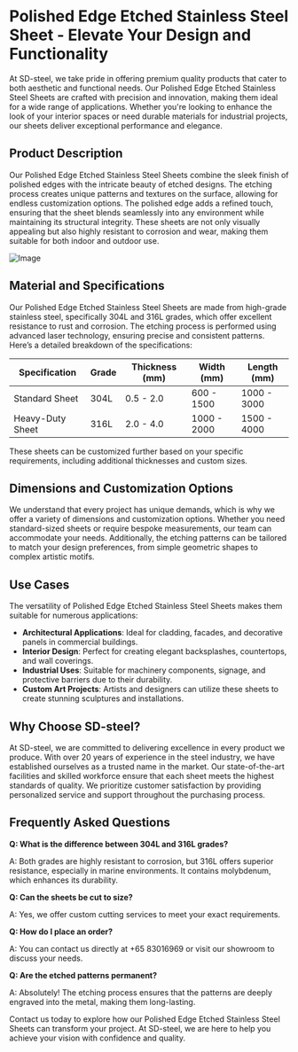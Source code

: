 # Polished Edge Etched Stainless Steel Sheet - Elevate Your Design and Functionality

At SD-steel, we take pride in offering premium quality products that cater to both aesthetic and functional needs. Our Polished Edge Etched Stainless Steel Sheets are crafted with precision and innovation, making them ideal for a wide range of applications. Whether you're looking to enhance the look of your interior spaces or need durable materials for industrial projects, our sheets deliver exceptional performance and elegance.

## Product Description

Our Polished Edge Etched Stainless Steel Sheets combine the sleek finish of polished edges with the intricate beauty of etched designs. The etching process creates unique patterns and textures on the surface, allowing for endless customization options. The polished edge adds a refined touch, ensuring that the sheet blends seamlessly into any environment while maintaining its structural integrity. These sheets are not only visually appealing but also highly resistant to corrosion and wear, making them suitable for both indoor and outdoor use.

![Image](https://github.com/user-attachments/assets/2567258e-e124-4816-932d-1809bd27ef0b)

## Material and Specifications

Our Polished Edge Etched Stainless Steel Sheets are made from high-grade stainless steel, specifically 304L and 316L grades, which offer excellent resistance to rust and corrosion. The etching process is performed using advanced laser technology, ensuring precise and consistent patterns. Here’s a detailed breakdown of the specifications:

| Specification          | Grade      | Thickness (mm) | Width (mm) | Length (mm) |
|------------------------|------------|----------------|------------|-------------|
| Standard Sheet         | 304L       | 0.5 - 2.0      | 600 - 1500 | 1000 - 3000 |
| Heavy-Duty Sheet       | 316L       | 2.0 - 4.0      | 1000 - 2000| 1500 - 4000 |

These sheets can be customized further based on your specific requirements, including additional thicknesses and custom sizes.

## Dimensions and Customization Options

We understand that every project has unique demands, which is why we offer a variety of dimensions and customization options. Whether you need standard-sized sheets or require bespoke measurements, our team can accommodate your needs. Additionally, the etching patterns can be tailored to match your design preferences, from simple geometric shapes to complex artistic motifs.

## Use Cases

The versatility of Polished Edge Etched Stainless Steel Sheets makes them suitable for numerous applications:

- **Architectural Applications**: Ideal for cladding, facades, and decorative panels in commercial buildings.
- **Interior Design**: Perfect for creating elegant backsplashes, countertops, and wall coverings.
- **Industrial Uses**: Suitable for machinery components, signage, and protective barriers due to their durability.
- **Custom Art Projects**: Artists and designers can utilize these sheets to create stunning sculptures and installations.

## Why Choose SD-steel?

At SD-steel, we are committed to delivering excellence in every product we produce. With over 20 years of experience in the steel industry, we have established ourselves as a trusted name in the market. Our state-of-the-art facilities and skilled workforce ensure that each sheet meets the highest standards of quality. We prioritize customer satisfaction by providing personalized service and support throughout the purchasing process.

## Frequently Asked Questions

**Q: What is the difference between 304L and 316L grades?**

A: Both grades are highly resistant to corrosion, but 316L offers superior resistance, especially in marine environments. It contains molybdenum, which enhances its durability.

**Q: Can the sheets be cut to size?**

A: Yes, we offer custom cutting services to meet your exact requirements.

**Q: How do I place an order?**

A: You can contact us directly at +65 83016969 or visit our showroom to discuss your needs.

**Q: Are the etched patterns permanent?**

A: Absolutely! The etching process ensures that the patterns are deeply engraved into the metal, making them long-lasting.

Contact us today to explore how our Polished Edge Etched Stainless Steel Sheets can transform your project. At SD-steel, we are here to help you achieve your vision with confidence and quality.